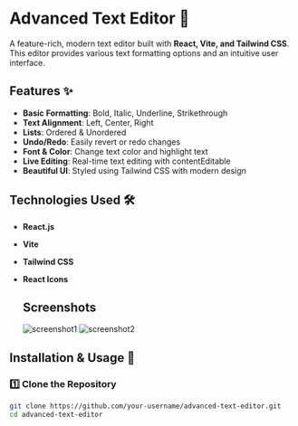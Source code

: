 # Advanced Text Editor 📝

A feature-rich, modern text editor built with **React, Vite, and Tailwind CSS**. This editor provides various text formatting options and an intuitive user interface.

## Features ✨

- **Basic Formatting**: Bold, Italic, Underline, Strikethrough
- **Text Alignment**: Left, Center, Right
- **Lists**: Ordered & Unordered
- **Undo/Redo**: Easily revert or redo changes
- **Font & Color**: Change text color and highlight text
- **Live Editing**: Real-time text editing with contentEditable
- **Beautiful UI**: Styled using Tailwind CSS with modern design

## Technologies Used 🛠

- **React.js**
- **Vite**
- **Tailwind CSS**
- **React Icons**

  ## Screenshots

  ![screenshot1]()
  ![screenshot2]()

## Installation & Usage 🚀

### 1️⃣ Clone the Repository  
```sh
git clone https://github.com/your-username/advanced-text-editor.git
cd advanced-text-editor
